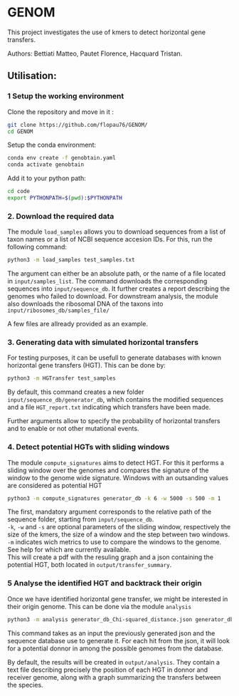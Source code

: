 # GENOM
This project investigates the use of kmers to detect horizontal gene transfers.

Authors: Bettiati Matteo, Pautet Florence, Hacquard Tristan.

## Utilisation:

### 1 Setup the working environment

Clone the repository and move in it :

```bash
git clone https://github.com/flopau76/GENOM/
cd GENOM
```

Setup the conda environment:

```bash
conda env create -f genobtain.yaml
conda activate genobtain
```

Add it to your python path:

```bash
cd code
export PYTHONPATH=$(pwd):$PYTHONPATH
```

### 2. Download the required data

The module `load_samples` allows you to download sequences from a list of taxon names or a list of NCBI sequence accesion IDs. For this, run the following command:

```bash
python3 -m load_samples test_samples.txt
```
The argument can either be an absolute path, or the name of a file located in `input/samples_list`. The command downloads the corresponding sequences into `input/sequence_db`. It further creates a report describing the genomes who failed to download. For downstream analysis, the module also downloads the ribosomal DNA of the taxons into `input/ribosomes_db/samples_file/`

A few files are allready provided as an example.

### 3. Generating data with simulated horizontal transfers

For testing purposes, it can be usefull to generate databases with known horizontal gene transfers (HGT). This can be done by:

```bash
python3 -m HGTransfer test_samples
```

By default, this command creates a new folder  `input/sequence_db/generator_db`, which contains the modified sequences and a file `HGT_report.txt` indicating which transfers have been made.

Further arguments allow to specify the probability of horizontal transfers and to enable or not other mutational events.

### 4. Detect potential HGTs with sliding windows

The module `compute_signatures` aims to detect HGT. For this it performs a sliding window over the genomes and compares the signature of the window to the genome wide signature. Windows with an outsanding values are considered as potential HGT

```bash
python3 -m compute_signatures generator_db -k 6 -w 5000 -s 500 -m 1
```

The first, mandatory argument corresponds to the relative path of the sequence folder, starting from `input/sequence_db`.  
`-k`, `-w` and `-s` are optional parameters of the sliding window, respectively the size of the kmers, the size of a window and the step between two windows.  
`-m` indicates wich metrics to use to compare the windows to the genome. See help for which are currently available.  
This will create a pdf with the resuling graph and a json containing the potential HGT, both located in `output/transfer_summary`.

### 5 Analyse the identified HGT and backtrack their origin
Once we have identified horizontal gene transfer, we might be interested in their origin genome. This can be done via the module `analysis`

```bash
python3 -m analysis generator_db_Chi-squared_distance.json generator_db
```

This command takes as an input the previously generated json and the sequence database use to generate it. For each hit from the json, it will look for a potential donnor in among the possible genomes from the database.

By default, the results will be created in `output/analysis`. They contain a text file describing precisely the position of each HGT in donnor and receiver genome, along with a graph summarizing the transfers between the species.
